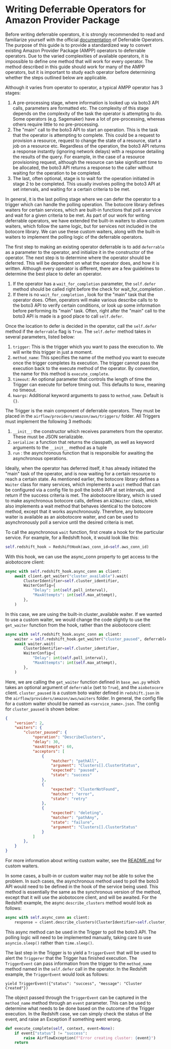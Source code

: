 <!--
 Licensed to the Apache Software Foundation (ASF) under one
 or more contributor license agreements.  See the NOTICE file
 distributed with this work for additional information
 regarding copyright ownership.  The ASF licenses this file
 to you under the Apache License, Version 2.0 (the
 "License"); you may not use this file except in compliance
 with the License.  You may obtain a copy of the License at

   http://www.apache.org/licenses/LICENSE-2.0

 Unless required by applicable law or agreed to in writing,
 software distributed under the License is distributed on an
 "AS IS" BASIS, WITHOUT WARRANTIES OR CONDITIONS OF ANY
 KIND, either express or implied.  See the License for the
 specific language governing permissions and limitations
 under the License.
 -->

# Writing Deferrable Operators for Amazon Provider Package


Before writing deferrable operators, it is strongly recommended to read and familiarize yourself with the official [documentation](https://airflow.apache.org/docs/apache-airflow/stable/authoring-and-scheduling/deferring.html) of Deferrable Operators.
The purpose of this guide is to provide a standardized way to convert existing Amazon Provider Package (AMPP) operators to deferrable operators. Due to the varied complexities of available operators, it is impossible to define one method that will work for every operator.
The method described in this guide should work for many of the AMPP operators, but it is important to study each operator before determining whether the steps outlined below are applicable.

Although it varies from operator to operator, a typical AMPP operator has 3 stages:

1. A pre-processing stage, where information is looked up via boto3 API calls, parameters are formatted etc. The complexity of this stage depends on the complexity of the task the operator is attempting to do. Some operators (e.g. Sagemaker) have a lot of pre-processing, whereas others require little to no pre-processing.
2. The "main" call to the boto3 API to start an operation. This is the task that the operator is attempting to complete. This could be a request to provision a resource, request to change the state of a resource, start a job on a resource etc. Regardless of the operation, the boto3 API returns a response instantly (ignoring network delays) with a response detailing the results of the query. For example, in the case of a resource provisioning request, although the resource can take significant time to be allocated, the boto3 API returns a response to the caller without waiting for the operation to be completed.
3. The last, often optional, stage is to wait for the operation initiated in stage 2 to be completed. This usually involves polling the boto3 API at set intervals, and waiting for a certain criteria to be met.

In general, it is the last polling stage where we can defer the operator to a trigger which can handle the polling operation. The botocore library defines waiters for certain services, which are built-in functions that poll a service and wait for a given criteria to be met.
As part of our work for writing deferrable operators, we have extended the built-in waiters to allow custom waiters, which follow the same logic, but for services not included in the botocore library.
We can use these custom waiters, along with the built-in waiters to implement the polling logic of the deferrable operators.

The first step to making an existing operator deferrable is to add `deferrable` as a parameter to the operator, and initialize it in the constructor of the operator.
The next step is to determine where the operator should be deferred. This will be dependent on what the operator does, and how it is written. Although every operator is different, there are a few guidelines to determine the best place to defer an operator.

1. If the operator has a `wait_for_completion` parameter, the `self.defer` method should be called right before the check for wait_for_completion .
2. If there is no `wait_for_completion` , look for the "main" task that the operator does. Often, operators will make various describe calls to to the boto3 API to verify certain conditions, or look up some information before performing its "main" task. Often, right after the "main" call to the boto3 API is made is a good place to call `self.defer`.


Once the location to defer is decided in the operator, call the `self.defer` method if the `deferrable` flag is `True`. The `self.defer` method takes in several parameters, listed below:

1. `trigger`: This is the trigger which you want to pass the execution to. We will write this trigger in just a moment.
2. `method_name`: This specifies the name of the method you want to execute once the trigger completes its execution. The trigger cannot pass the execution back to the execute method of the operator. By convention, the name for this method is `execute_complete`.
3. `timeout`: An optional parameter that controls the length of time the Trigger can execute for before timing out. This defaults to `None`, meaning no timeout.
4. `kwargs`: Additional keyword arguments to pass to `method_name`. Default is `{}`.

The Trigger is the main component of deferrable operators. They must be placed in the `airflow/providers/amazon/aws/triggers/` folder. All Triggers must implement the following 3 methods:

1. `__init__`: the constructor which receives parameters from the operator. These must be JSON serializable.
2. `serialize`: a function that returns the classpath, as well as keyword arguments to the `__init__`  method as a tuple
3. `run` : the asynchronous function that is responsible for awaiting the asynchronous operations.

Ideally, when the operator has deferred itself, it has already initiated the "main" task of the operator, and is now waiting for a certain resource to reach a certain state.
As mentioned earlier, the botocore library defines a `Waiter` class for many services, which implements a `wait` method that can be configured via a config file to poll the boto3 API at set intervals, and return if the success criteria is met.
The aiobotocore library, which is used to make asynchronous botocore calls, defines an `AIOWaiter` class, which also implements a wait method that behaves identical to the botocore method, except that it works asynchronously.
Therefore, any botocore waiter is available as an aiobotocore waiter, and can be used to asynchronously poll a service until the desired criteria is met.

To call the asynchronous `wait` function, first create a hook for the particular service. For example, for a Redshift hook, it would look like this:

```python
self.redshift_hook = RedshiftHook(aws_conn_id=self.aws_conn_id)
```

With this hook, we can use the async_conn property to get access to the aiobotocore client:

```python
async with self.redshift_hook.async_conn as client:
    await client.get_waiter("cluster_available").wait(
        ClusterIdentifier=self.cluster_identifier,
        WaiterConfig={
            "Delay": int(self.poll_interval),
            "MaxAttempts": int(self.max_attempt),
        },
    )
```

In this case, we are using the built-in cluster_available waiter. If we wanted to use a custom waiter, we would change the code slightly to use the `get_waiter` function from the hook, rather than the aiobotocore client:

```python
async with self.redshift_hook.async_conn as client:
    waiter = self.redshift_hook.get_waiter("cluster_paused", deferrable=True, client=client)
    await waiter.wait(
        ClusterIdentifier=self.cluster_identifier,
        WaiterConfig={
            "Delay": int(self.poll_interval),
            "MaxAttempts": int(self.max_attempt),
        },
    )
```

Here, we are calling the `get_waiter` function defined in `base_aws.py` which takes an optional argument of `deferrable` (set to `True`), and the `aiobotocore` client. `cluster_paused` is a custom boto waiter defined in `redshift.json`  in the `airflow/providers/amazon/aws/waiters` folder. In general, the config file for a custom waiter should be named as `<service_name>.json`. The config for `cluster_paused` is shown below:

```json
{
    "version": 2,
    "waiters": {
        "cluster_paused": {
            "operation": "DescribeClusters",
            "delay": 30,
            "maxAttempts": 60,
            "acceptors": [
                {
                    "matcher": "pathAll",
                    "argument": "Clusters[].ClusterStatus",
                    "expected": "paused",
                    "state": "success"
                },
                {
                    "expected": "ClusterNotFound",
                    "matcher": "error",
                    "state": "retry"
                },
                {
                    "expected": "deleting",
                    "matcher": "pathAny",
                    "state": "failure",
                    "argument": "Clusters[].ClusterStatus"
                }
            ]
        },
    }
}
```

For more information about writing custom waiter, see the [README.md](https://github.com/apache/airflow/blob/main/airflow/providers/amazon/aws/waiters/README.md) for custom waiters.

In some cases, a built-in or custom waiter may not be able to solve the problem. In such cases, the asynchronous method used to poll the boto3 API would need to be defined in the hook of the service being used. This method is essentially the same as the synchronous version of the method, except that it will use the aiobotocore client, and will be awaited. For the Redshift example, the async `describe_clusters` method would look as follows:

```python
async with self.async_conn as client:
    response = client.describe_clusters(ClusterIdentifier=self.cluster_identifier)
```

This async method can be used in the Trigger to poll the boto3 API. The polling logic will need to be implemented manually, taking care to use `asyncio.sleep()` rather than `time.sleep()`.

The last step in the Trigger is to yield a `TriggerEvent` that will be used to alert the `Triggerer` that the Trigger has finished execution. The `TriggerEvent` can pass information from the trigger to the `method_name` method named in the `self.defer` call in the operator. In the Redshift example, the `TriggerEvent` would look as follows:

```
yield TriggerEvent({"status": "success", "message": "Cluster Created"})
```

The object passed through the `TriggerEvent` can be captured in the `method_name` method through an `event` parameter. This can be used to determine what needs to be done based on the outcome of the Trigger execution. In the Redshift case, we can simply check the status of the event, and raise an Exception if something went wrong.

```python
def execute_complete(self, context, event=None):
    if event["status"] != "success":
        raise AirflowException(f"Error creating cluster: {event}")
    return
```
